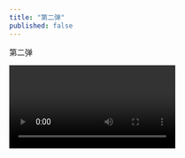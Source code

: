 ```yaml
---
title: "第二弹"
published: false
---
```

第二弹



<video controls="" autoplay="" name="media"><source src="{{ "/assets/images/2014/11/2014-11-11-di-er-dan/1.mp4" | relative_url }}" type="video/mp4"></video>

